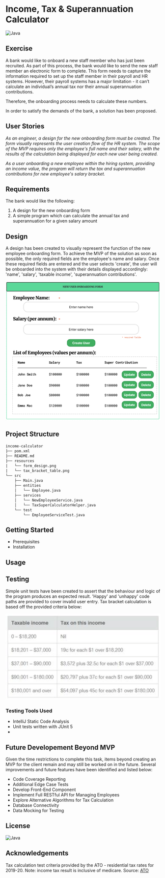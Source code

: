 # Income, Tax & Superannuation Calculator

![Java](https://img.shields.io/badge/java-%23ED8B00.svg?style=for-the-badge&logo=java&logoColor=white)

## Exercise

A bank would like to onboard a new staff member who has just been recruited.
As part of this process, the bank would like to send the new staff member an electronic form to complete.
This form needs to capture the information required to set up the staff member in their payroll and HR systems.
However, their payroll systems has a major limitation - it can’t calculate an individual’s annual tax nor their annual
superannuation contributions.

Therefore, the onboarding process needs to calculate these numbers.

In order to satisfy the demands of the bank, a solution has been proposed.

## User Stories

_As an engineer, a design for the new onboarding form must be created. The form visually represents the user creation
flow of the HR system. The scope of the MVP requires only the employee's full name and their salary, with the results of
the calculation being displayed for each new user being created._

_As a user onboarding a new employee within the hiring system, providing an income value, the program will return the
tax and superannuation contributions for new employee's salary bracket._

## Requirements

The bank would like the following:

1. A design for the new onboarding form
2. A simple program which can calculate the annual tax and superannuation for a given salary amount

## Design

A design has been created to visually represent the function of the new employee onboarding form.
To achieve the MVP of the solution as soon as possible, the only required fields are the employee's name and salary.
Once these required fields are entered and the user selects 'create', the user will be onboarded into the system with
their details displayed accordingly: 'name', 'salary', 'taxable income', 'superannuation contributions'.

![form_design](resources/form_design.png)


## Project Structure

```
income-calculator
├── pom.xml
├── README.md
├── resources
|   └── form_design.png
|   └── tax_bracket_table.png
└── src
    ├── Main.java
    ├── entities
    │   └── Employee.java
    ├── services
    │   └── NewEmployeeService.java
    │   └── TaxSuperCalculatorHelper.java
    └── test
        └── EmployeeServiceTest.java
```
## Getting Started

- Prerequisites
- Installation

## Usage

## Testing

Simple unit tests have been created to assert that the behaviour and logic of the program produces an expected result.
'Happy' and 'unhappy' code paths are provided to cover invalid user entry.
Tax bracket calculation is based off the provided criteria below:

![Tax Bracket Table](resources/tax_bracket_table.png)

### Testing Tools Used

- IntelliJ Static Code Analysis
- Unit tests written with JUnit 5
- 

## Future Developement Beyond MVP

Given the time restrictions to complete this task, items beyond creating an MVP for the client remain and may still be worked on in the future.
Several improvements and future features have been identified and listed below:
- Code Coverage Reporting
- Additional Edge Case Tests
- Develop Front-End Component
- Implement Full RESTful API for Managing Employees
- Explore Alternative Algorithms for Tax Calculation
- Database Connectivity
- Data Mocking for Testing

## License

![Java](https://img.shields.io/badge/-MIT-brightgreen.svg?style=for-the-badge&logo=java&logoColor=white)

## Acknowledgements

Tax calculation test criteria provided by the ATO - residential tax rates for 2019-20.
Note: income tax result is inclusive of medicare.
Source: [ATO](https://www.ato.gov.au/Rates/Individual-income-tax-for-prior-years/)